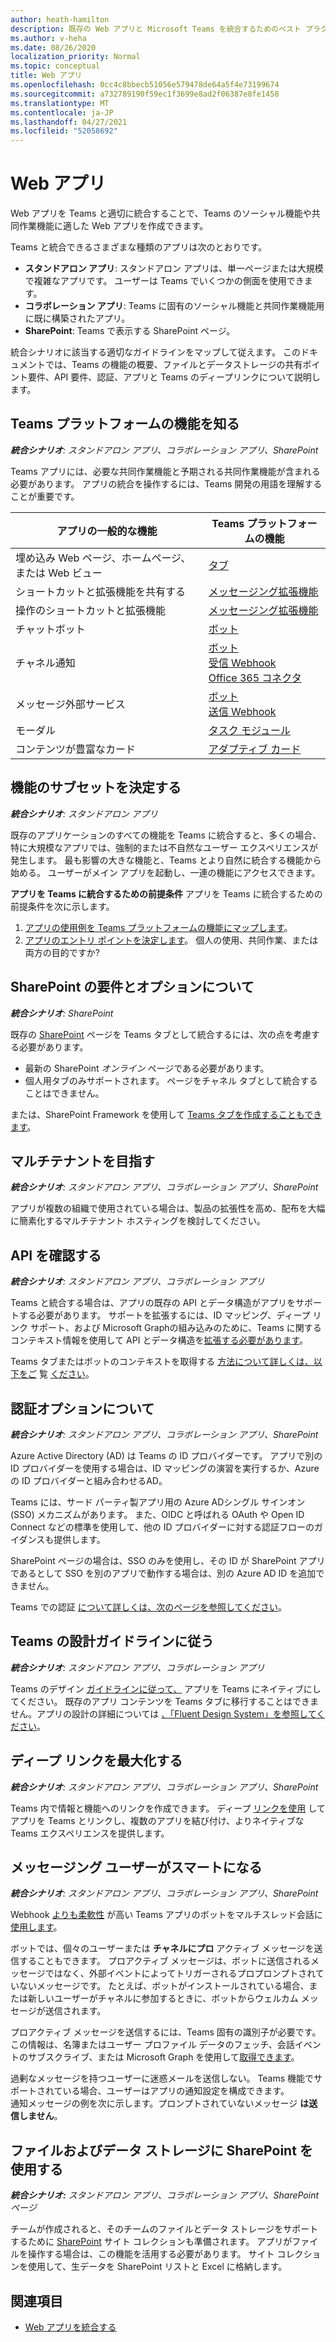 ```yaml
---
author: heath-hamilton
description: 既存の Web アプリと Microsoft Teams を統合するためのベスト プラクティス
ms.author: v-heha
ms.date: 08/26/2020
localization_priority: Normal
ms.topic: conceptual
title: Web アプリ
ms.openlocfilehash: 0cc4c8bbecb51056e579478de64a5f4e73199674
ms.sourcegitcommit: a732789190f59ec1f3699e8ad2f06387e8fe1458
ms.translationtype: MT
ms.contentlocale: ja-JP
ms.lasthandoff: 04/27/2021
ms.locfileid: "52058692"
---
```

# <a name="web-apps"></a>Web アプリ 

Web アプリを Teams と適切に統合することで、Teams のソーシャル機能や共同作業機能に適した Web アプリを作成できます。
  
Teams と統合できるさまざまな種類のアプリは次のとおりです。
* **スタンドアロン アプリ**: スタンドアロン アプリは、単一ページまたは大規模で複雑なアプリです。 ユーザーは Teams でいくつかの側面を使用できます。
* **コラボレーション アプリ**: Teams に固有のソーシャル機能と共同作業機能用に既に構築されたアプリ。
* **SharePoint**: Teams で表示する SharePoint ページ。

統合シナリオに該当する適切なガイドラインをマップして従えます。
このドキュメントでは、Teams の機能の概要、ファイルとデータストレージの共有ポイント要件、API 要件、認証、アプリと Teams のディープリンクについて説明します。
 
## <a name="get-to-know-teams-platform-capabilities"></a>Teams プラットフォームの機能を知る

***統合シナリオ**: スタンドアロン アプリ、コラボレーション アプリ、SharePoint*

Teams アプリには、必要な共同作業機能と予期される共同作業機能が含まれる必要があります。 アプリの統合を操作するには、Teams 開発の用語を理解することが重要です。

|アプリの一般的な機能   |Teams プラットフォームの機能   |
|----------|-----------|
|埋め込み Web ページ、ホームページ、または Web ビュー  |[タブ](../tabs/what-are-tabs.md)  |
|ショートカットと拡張機能を共有する  |[メッセージング拡張機能](../messaging-extensions/what-are-messaging-extensions.md)  |
|操作のショートカットと拡張機能  |[メッセージング拡張機能](../messaging-extensions/what-are-messaging-extensions.md)  |
|チャットボット  |[ボット](../bots/what-are-bots.md) |
|チャネル通知  |[ボット](../bots/what-are-bots.md)<br/>[受信 Webhook](../webhooks-and-connectors/what-are-webhooks-and-connectors.md)<br/>[Office 365 コネクタ](../webhooks-and-connectors/what-are-webhooks-and-connectors.md)  |
|メッセージ外部サービス  |[ボット](../bots/what-are-bots.md)<br/>[送信 Webhook](../webhooks-and-connectors/what-are-webhooks-and-connectors.md)  |
|モーダル  |[タスク モジュール](../task-modules-and-cards/what-are-task-modules.md)  |
|コンテンツが豊富なカード  |[アダプティブ カード](../task-modules-and-cards/what-are-cards.md)  |

## <a name="determine-a-subset-of-functionality"></a>機能のサブセットを決定する

***統合シナリオ**: スタンドアロン アプリ*

既存のアプリケーションのすべての機能を Teams に統合すると、多くの場合、特に大規模なアプリでは、強制的または不自然なユーザー エクスペリエンスが発生します。 最も影響の大きな機能と、Teams とより自然に統合する機能から始める。 ユーザーがメイン アプリを起動し、一連の機能にアクセスできます。

**アプリを Teams に統合するための前提条件** アプリを Teams に統合するための前提条件を次に示します。 

1. [アプリの使用例を Teams プラットフォームの機能にマップします](../concepts/design/map-use-cases.md)。
1. [アプリのエントリ ポイントを決定します](../concepts/extensibility-points.md)。 個人の使用、共同作業、または両方の目的ですか?

## <a name="understand-sharepoint-requirements-and-options"></a>SharePoint の要件とオプションについて

***統合シナリオ**: SharePoint*

既存の [SharePoint](https://docs.microsoft.com/MicrosoftTeams/teams-standalone-static-tabs-using-spo-sites) ページを Teams タブとして統合するには、次の点を考慮する必要があります。

* 最新の SharePoint *オンライン* ページである必要があります。
* 個人用タブのみサポートされます。 ページをチャネル タブとして統合することはできません。

または、SharePoint Framework を使用して [Teams タブを作成することもできます](https://docs.microsoft.com/sharepoint/dev/spfx/integrate-with-teams-introduction)。

## <a name="aim-towards-multi-tenancy"></a>マルチテナントを目指す

***統合シナリオ**: スタンドアロン アプリ、コラボレーション アプリ、SharePoint*

アプリが複数の組織で使用されている場合は、製品の拡張性を高め、配布を大幅に簡素化するマルチテナント ホスティングを検討してください。

## <a name="review-your-apis"></a>API を確認する

***統合シナリオ**: スタンドアロン アプリ、コラボレーション アプリ*

Teams と統合する場合は、アプリの既存の API とデータ構造がアプリをサポートする必要があります。 サポートを拡張するには、ID マッピング、ディープ リンク サポート、および Microsoft Graph[](../concepts/authentication/configure-identity-provider.md)の組[](../concepts/build-and-test/deep-links.md)み込みのために、Teams に関するコンテキスト情報を使用して API とデータ構造を[拡張する必要があります](https://docs.microsoft.com/graph/teams-concept-overview)。

Teams タブまたはボットのコンテキストを取得する [方法について詳しくは、以下をご](../tabs/how-to/access-teams-context.md) 覧 [ください](../bots/how-to/get-teams-context.md)。

## <a name="understand-authentication-options"></a>認証オプションについて

***統合シナリオ**: スタンドアロン アプリ、コラボレーション アプリ、SharePoint*

Azure Active Directory (AD) は Teams の ID プロバイダーです。 アプリで別の ID プロバイダーを使用する場合は、ID マッピングの演習を実行するか、Azure の ID プロバイダーと組み合わせるAD。

Teams には、サード パーティ製アプリ用の Azure ADシングル サインオン (SSO) メカニズムがあります。 また、OIDC と呼ばれる OAuth や Open ID Connect などの標準を使用して、他の ID プロバイダーに対する認証フローのガイダンスも提供します。

SharePoint ページの場合は、SSO のみを使用し、その ID が SharePoint アプリであるとして SSO を別のアプリで動作する場合は、別の Azure AD ID を追加できません。

Teams での認証 [について詳しくは、次のページを参照してください](../concepts/authentication/authentication.md)。

## <a name="follow-teams-design-guidelines"></a>Teams の設計ガイドラインに従う

***統合シナリオ**: スタンドアロン アプリ、コラボレーション アプリ*

Teams のデザイン [ガイドラインに従って、](../concepts/design/understand-use-cases.md) アプリを Teams にネイティブにしてください。 既存のアプリ コンテンツを Teams タブに移行することはできません。アプリの設計の詳細については [、「Fluent Design System」を参照してください](https://fluentsite.z22.web.core.windows.net/)。

## <a name="maximize-deep-linking"></a>ディープ リンクを最大化する

***統合シナリオ**: スタンドアロン アプリ、コラボレーション アプリ、SharePoint*

Teams 内で情報と機能へのリンクを作成できます。 ディープ [リンクを使用](../concepts/build-and-test/deep-links.md) してアプリを Teams とリンクし、複数のアプリを結び付け、よりネイティブな Teams エクスペリエンスを提供します。

## <a name="be-smart-when-messaging-users"></a>メッセージング ユーザーがスマートになる

***統合シナリオ**: スタンドアロン アプリ、コラボレーション アプリ、SharePoint*

Webhook [よりも柔軟性](../bots/what-are-bots.md) が高い Teams アプリのボットをマルチスレッド会話に [使用します](../webhooks-and-connectors/what-are-webhooks-and-connectors.md)。

ボットでは、個々のユーザーまたは **チャネルにプロ** アクティブ メッセージを送信することもできます。 プロアクティブ メッセージは、ボットに送信されるメッセージではなく、外部イベントによってトリガーされるプロプロンプトされていないメッセージです。 たとえば、ボットがインストールされている場合、または新しいユーザーがチャネルに参加するときに、ボットからウェルカム メッセージが送信されます。 

プロアクティブ メッセージを送信するには、Teams 固有の識別子が必要です。 この情報は、名簿[](../bots/how-to/get-teams-context.md#fetch-the-roster-or-user-profile)またはユーザー プロファイル データのフェッチ、[](../bots/how-to/conversations/subscribe-to-conversation-events.md)会話イベントのサブスクライブ、または Microsoft Graph を使用して[取得できます](https://docs.microsoft.com/graph/teams-proactive-messaging)。

過剰なメッセージを持つユーザーに迷惑メールを送信しない。 Teams 機能でサポートされている場合、ユーザーはアプリの通知設定を構成できます。   
通知メッセージの例を次に示します。プロンプトされていないメッセージ **は送信しません**。

## <a name="use-sharepoint-for-file-and-data-storage"></a>ファイルおよびデータ ストレージに SharePoint を使用する

***統合シナリオ:** スタンドアロン アプリ、コラボレーション アプリ、SharePoint ページ*

チームが作成されると、そのチームのファイルとデータ ストレージをサポートするために [SharePoint](https://docs.microsoft.com/microsoftteams/sharepoint-onedrive-interact) サイト コレクションも準備されます。 アプリがファイルを操作する場合は、この機能を活用する必要があります。 サイト コレクションを使用して、生データを SharePoint リストと Excel に格納します。

## <a name="see-also"></a>関連項目

- [Web アプリを統合する](~/samples/integrate-web-apps-overview.md)

